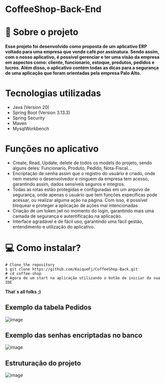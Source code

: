 # CoffeeShop-Back-End

# 📕 Sobre o projeto

#### Esse projeto foi desenvolvido como proposta de um aplicativo ERP voltado para uma empresa que vende café por assinatura. Sendo assim, com o nosso aplicativo, é possível gerenciar e ter uma visão da empresa em aspectos como: cliente, funcionario, estoque, produtos, pedidos e lucros. Além disso, o aplicativo contém todas as dicas para a segurança de uma aplicação que foram orientadas pela empresa Palo Alto.

# Tecnologias utilizadas

- Java (Version 20)
- Spring Boot (Version 3.13.3)
- Spring Security
- Maven
- MysqlWorkbench

# Funções no aplicativo

- Create, Read, Update, delete de todos os models do projeto, sendo alguns deles: Funcionario, Produto, Pedido, Nota-Fiscal...
- Encriptação de senha assim que o registro do usuário é criado, onde nem mesmo o desenvolvedor e ninguem da empresa tem acesso, garantindo assim, dados sensíveis seguros e integros.
- Todas as rotas estão protegidas e configuradas em um arquivo de segurança, onde apenas o usuário que tem funções específicas pode acessar, ou realizar alguma ação na página. Com isso, é possível bloquear e proteger a aplicação de ações mal intencionadas
- Criação de um token jwt no momento do login, garantindo mais uma camada de segurança e autentificação na aplicação.
- Interface agradável e de fácil uso, garantindo uma fácil gestão, entendimento e utilização do aplicativo.

# 💻 Como instalar?

```
# Clone the repository
$ git clone https://github.com/KaiqueFj/CoffeeShop-Back.git
# cd coffee-shop
# Agora de um start na aplicação utilizando o botão de iniciar da sua IDE

```

**That´s all folks ;)**

## Exemplo da tabela Pedidos

![image](https://github.com/KaiqueFj/CoffeeShop-Back/assets/78966558/caec2697-b768-412d-b944-9782a4f6767d)

## Exemplo das senhas encriptadas no banco

![image](https://github.com/KaiqueFj/CoffeeShop-Back/assets/78966558/cc751407-03d0-4c76-81b8-5993af87a8c7)

## Estruturação do projeto

![image](https://github.com/KaiqueFj/CoffeeShop-Back/assets/78966558/2e7f7f0d-5d21-44fd-b24e-9981b0ec0659)
